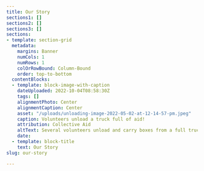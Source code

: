 ```yaml
---
title: Our Story
sections1: []
sections2: []
sections3: []
sections:
- template: section-grid
  metadata:
    margins: Banner
    numCols: 1
    numRows: 1
    colOrRowBound: Column-Bound
    order: top-to-bottom
  contentBlocks:
  - template: block-image-with-caption
    dateUploaded: 2022-10-04T08:58:30Z
    tags: []
    alignmentPhoto: Center
    alignmentCaption: Center
    asset: "/uploads/unloading-image-2022-05-02-at-12-14-57-pm.jpeg"
    caption: Volunteers unload a truck full of aid!
    attribution: Collective Aid
    altText: Several volunteers unload and carry boxes from a full truck to a warehouse.
    date: 
  - template: block-title
    text: Our Story
slug: our-story

---
```

